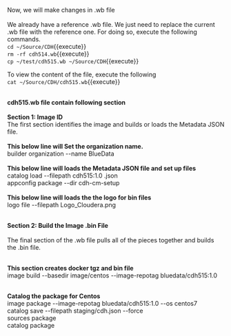 Now, we will make changes in .wb file <br>
<br>
We already have a reference .wb file. We just need to replace the current .wb file with the reference one. For doing so, execute the following commands.<br>
`cd ~/Source/CDH`{{execute}}
<br>`rm -rf cdh514.wb`{{execute}}
<br>`cp ~/test/cdh515.wb ~/Source/CDH`{{execute}}

To view the content of the file, execute the following<br>
`cat ~/Source/CDH/cdh515.wb`{{execute}}

<br><strong>cdh515.wb file contain following section</strong>
<br>
<br><b>Section 1: Image ID</b>
<br>
The first section identifies the image and builds or loads the Metadata JSON file.
<br>
<br><b>This below line will Set the organization name.</b>
<br>builder organization --name BlueData
<br>
<br><b>This below line will loads the Metadata JSON file and set up files</b>
<br>catalog load --filepath cdh515:1.0 .json
<br>appconfig package --dir cdh-cm-setup
<br>
<br><b>This below line will loads the the logo for bin files</b>
<br>logo file --filepath Logo_Cloudera.png

<br><b>Section 2: Build the Image .bin File</b>
<br>
<br>The final section of the .wb file pulls all of the pieces together and builds the .bin file.

<br><b>This section creates docker tgz and bin file</b>
<br>image build --basedir image/centos --image-repotag bluedata/cdh515:1.0

<br><b>Catalog the package for Centos</b>
<br>image package --image-repotag bluedata/cdh515:1.0 --os centos7
<br>catalog save --filepath staging/cdh.json --force
<br>sources package
<br>catalog package


